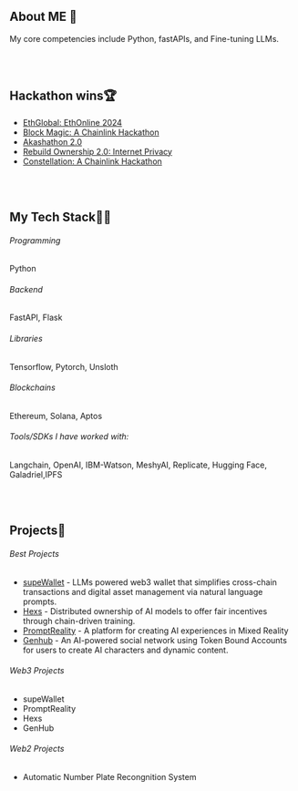 ## About ME 💬
My core competencies include Python, fastAPIs, and Fine-tuning LLMs. 

</br>
</br>


## Hackathon wins🏆
- [EthGlobal: EthOnline 2024](https://ethglobal.com/showcase/supewallet-4deag) </br>
- [Block Magic: A Chainlink Hackathon](https://devpost.com/software/promptreality) </br>
- [Akashathon 2.0](https://dorahacks.io/buidl/12754) </br>
- [Rebuild Ownership 2.0: Internet Privacy](https://x.com/DataverseOS/status/1742125914350370967) </br>
- [Constellation: A Chainlink Hackathon](https://devpost.com/software/merlin-p81e4j) </br>



</br>
</br>


## My Tech Stack👨‍💻


###### Programming
Python

###### Backend
FastAPI, Flask

###### Libraries
Tensorflow, Pytorch, Unsloth

###### Blockchains
Ethereum, Solana, Aptos

###### Tools/SDKs I have worked with:
Langchain, OpenAI, IBM-Watson, MeshyAI, Replicate, Hugging Face, Galadriel,IPFS 


</br>
</br>


## Projects🌱

###### Best Projects
- [supeWallet](https://github.com/D1ANAND/supeWallet) - LLMs powered web3 wallet that simplifies cross-chain transactions and digital asset management via natural language prompts. </br>
- [Hexs](https://github.com/D1ANAND/hexsBNB) - Distributed ownership of AI models to offer fair incentives through chain-driven training. </br>
- [PromptReality](https://github.com/D1ANAND/PromptRealityBNB) - A platform for creating AI experiences in Mixed Reality </br>
- [Genhub](https://github.com/D1ANAND/Constellation) - An AI-powered social network using Token Bound Accounts for users to create AI characters and dynamic content. </br>


###### Web3 Projects


- supeWallet </br>
- PromptReality </br>
- Hexs </br>
- GenHub </br>


###### Web2 Projects
- Automatic Number Plate Recongnition System </br>


</br>
</br>
